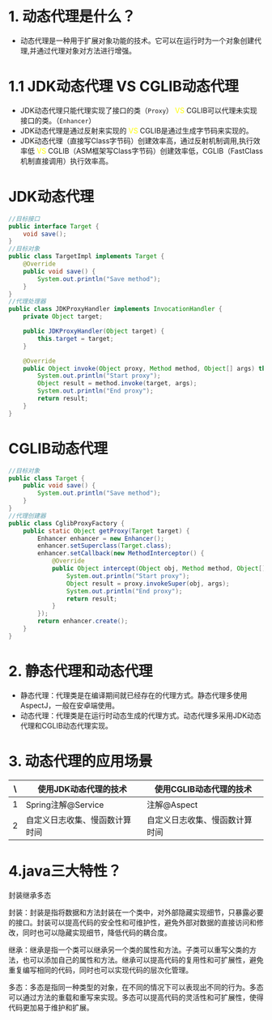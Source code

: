 # 1. 动态代理是什么？

- 动态代理是一种用于扩展对象功能的技术。它可以在运行时为一个对象创建代理,并通过代理对象对方法进行增强。


# 1.1 JDK动态代理 VS CGLIB动态代理

- JDK动态代理只能代理实现了接口的类（`Proxy`） <span style="color:yellow;">VS</span> CGLIB可以代理未实现接口的类。（`Enhancer`）
- JDK动态代理是通过反射来实现的 <span style="color:yellow;">VS</span> CGLIB是通过生成字节码来实现的。
- JDK动态代理（直接写Class字节码）创建效率高，通过反射机制调用,执行效率低 <span style="color:yellow;">VS</span> CGLIB（ASM框架写Class字节码）创建效率低，CGLIB（FastClass机制直接调用）执行效率高。

<h1>JDK动态代理</h1>

```java
//目标接口
public interface Target {
    void save();
}
//目标对象
public class TargetImpl implements Target {
    @Override
    public void save() {
        System.out.println("Save method");
    }
}  
//代理处理器
public class JDKProxyHandler implements InvocationHandler {
    private Object target;

    public JDKProxyHandler(Object target) {
        this.target = target;
    }

    @Override
    public Object invoke(Object proxy, Method method, Object[] args) throws Throwable {
        System.out.println("Start proxy");
        Object result = method.invoke(target, args);
        System.out.println("End proxy");
        return result;
    }
}
```

<h1>CGLIB动态代理</h1>

```java
//目标对象
public class Target {
    public void save() {
        System.out.println("Save method");
    }
}
//代理创建器
public class CglibProxyFactory {
    public static Object getProxy(Target target) {
        Enhancer enhancer = new Enhancer();
        enhancer.setSuperclass(Target.class);
        enhancer.setCallback(new MethodInterceptor() {
            @Override
            public Object intercept(Object obj, Method method, Object[] args, MethodProxy proxy) throws Throwable {
                System.out.println("Start proxy");
                Object result = proxy.invokeSuper(obj, args);
                System.out.println("End proxy");
                return result;
            }
        });
        return enhancer.create();
    }
} 
```

# 2. 静态代理和动态代理

- 静态代理：代理类是在编译期间就已经存在的代理方式。静态代理多使用AspectJ，一般在安卓端使用。
- 动态代理：代理类是在运行时动态生成的代理方式。动态代理多采用JDK动态代理和CGLIB动态代理实现。

# 3. 动态代理的应用场景

| \   | 使用JDK动态代理的技术     | 使用CGLIB动态代理的技术  |
| --- | ---------------- | --------------- |
| 1   | Spring注解@Service | 注解@Aspect       |
| 2   | 自定义日志收集、慢函数计算时间  | 自定义日志收集、慢函数计算时间 |


# 4.java三大特性？
封装继承多态

封装：封装是指将数据和方法封装在一个类中，对外部隐藏实现细节，只暴露必要的接口。封装可以提高代码的安全性和可维护性，避免外部对数据的直接访问和修改，同时也可以隐藏实现细节，降低代码的耦合度。

继承：继承是指一个类可以继承另一个类的属性和方法。子类可以重写父类的方法，也可以添加自己的属性和方法。继承可以提高代码的复用性和可扩展性，避免重复编写相同的代码，同时也可以实现代码的层次化管理。

多态：多态是指同一种类型的对象，在不同的情况下可以表现出不同的行为。多态可以通过方法的重载和重写来实现。多态可以提高代码的灵活性和可扩展性，使得代码更加易于维护和扩展。